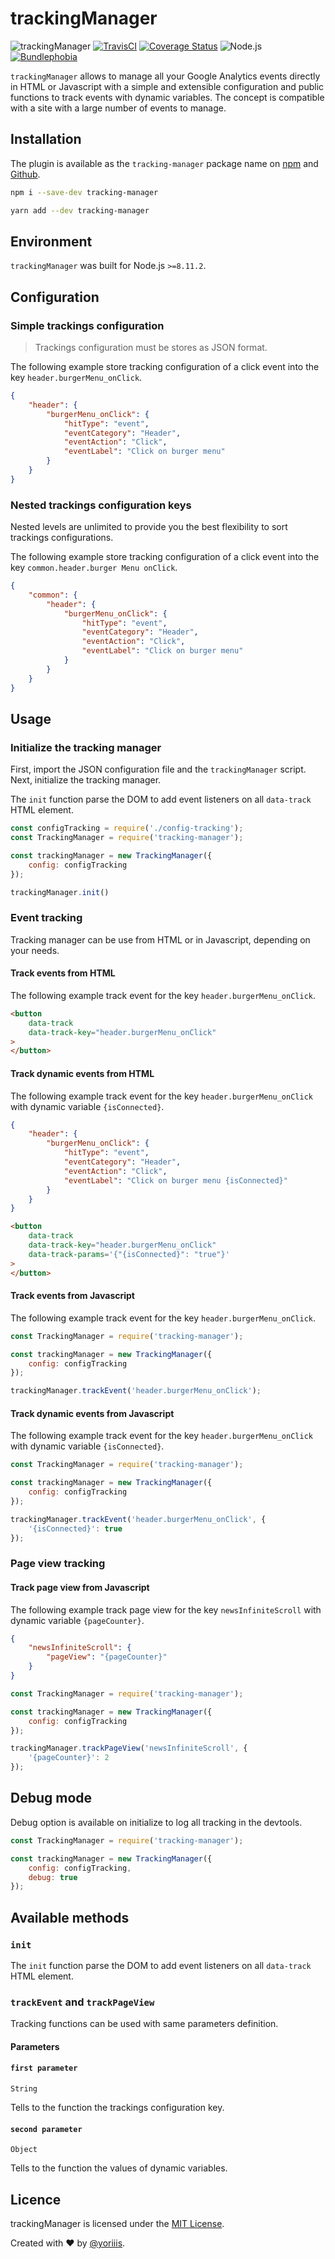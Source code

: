 # trackingManager

![trackingManager](https://img.shields.io/badge/tracking--manager-v1.0.0-546e7a.svg?style=for-the-badge) [![TravisCI](https://img.shields.io/travis/com/yoriiis/tracking-manager/master?style=for-the-badge)](https://travis-ci.com/yoriiis/tracking-manager) [![Coverage Status](https://img.shields.io/coveralls/github/yoriiis/tracking-manager?style=for-the-badge)](https://coveralls.io/github/yoriiis/tracking-manager?branch=master) ![Node.js](https://img.shields.io/node/v/tracking-manager?style=for-the-badge) [![Bundlephobia](https://img.shields.io/bundlephobia/minzip/tracking-manager?style=for-the-badge)](https://bundlephobia.com/result?p=tracking-manager@latest)

`trackingManager` allows to manage all your Google Analytics events directly in HTML or Javascript with a simple and extensible configuration and public functions to track events with dynamic variables. The concept is compatible with a site with a large number of events to manage.

## Installation

The plugin is available as the `tracking-manager` package name on [npm](https://www.npmjs.com/package/tracking-manager) and [Github](https://github.com/yoriiis/tracking-manager).

```bash
npm i --save-dev tracking-manager
```

```bash
yarn add --dev tracking-manager
```

## Environment

`trackingManager` was built for Node.js `>=8.11.2`.

## Configuration

### Simple trackings configuration

> Trackings configuration must be stores as JSON format.

The following example store tracking configuration of a click event into the key `header.burgerMenu_onClick`.

```json
{
    "header": {
        "burgerMenu_onClick": {
            "hitType": "event",
            "eventCategory": "Header",
            "eventAction": "Click",
            "eventLabel": "Click on burger menu"
        }
    }
}
```

### Nested trackings configuration keys

Nested levels are unlimited to provide you the best flexibility to sort trackings configurations.

The following example store tracking configuration of a click event into the key `common.header.burger Menu onClick`.

```json
{
    "common": {
        "header": {
            "burgerMenu_onClick": {
                "hitType": "event",
                "eventCategory": "Header",
                "eventAction": "Click",
                "eventLabel": "Click on burger menu"
            }
        }
    }
}
```

## Usage

### Initialize the tracking manager

First, import the JSON configuration file and the `trackingManager` script. Next, initialize the tracking manager.

The `init` function parse the DOM to add event listeners on all `data-track` HTML element.

```javascript
const configTracking = require('./config-tracking');
const TrackingManager = require('tracking-manager');

const trackingManager = new TrackingManager({
    config: configTracking
});

trackingManager.init()
```

### Event tracking

Tracking manager can be use from HTML or in Javascript, depending on your needs.

#### Track events from HTML

The following example track event for the key `header.burgerMenu_onClick`.

```html
<button
    data-track
    data-track-key="header.burgerMenu_onClick"
>
</button>
```

#### Track dynamic events from HTML

The following example track event for the key `header.burgerMenu_onClick` with dynamic variable `{isConnected}`.

```json
{
    "header": {
        "burgerMenu_onClick": {
            "hitType": "event",
            "eventCategory": "Header",
            "eventAction": "Click",
            "eventLabel": "Click on burger menu {isConnected}"
        }
    }
}
```

```html
<button
    data-track
    data-track-key="header.burgerMenu_onClick"
    data-track-params='{"{isConnected}": "true"}'
>
</button>
```

#### Track events from Javascript

The following example track event for the key `header.burgerMenu_onClick`.

```javascript
const TrackingManager = require('tracking-manager');

const trackingManager = new TrackingManager({
    config: configTracking
});

trackingManager.trackEvent('header.burgerMenu_onClick');
```

#### Track dynamic events from Javascript

The following example track event for the key `header.burgerMenu_onClick` with dynamic variable `{isConnected}`.

```javascript
const TrackingManager = require('tracking-manager');

const trackingManager = new TrackingManager({
    config: configTracking
});

trackingManager.trackEvent('header.burgerMenu_onClick', {
    '{isConnected}': true
});
```

### Page view tracking

#### Track page view from Javascript

The following example track page view for the key `newsInfiniteScroll` with dynamic variable `{pageCounter}`.

```json
{
    "newsInfiniteScroll": {
        "pageView": "{pageCounter}"
    }
}
```

```javascript
const TrackingManager = require('tracking-manager');

const trackingManager = new TrackingManager({
    config: configTracking
});

trackingManager.trackPageView('newsInfiniteScroll', {
    '{pageCounter}': 2
});
```

## Debug mode

Debug option is available on initialize to log all tracking in the devtools.

```javascript
const TrackingManager = require('tracking-manager');

const trackingManager = new TrackingManager({
    config: configTracking,
    debug: true
});
```

## Available methods

### `init`

The `init` function parse the DOM to add event listeners on all `data-track` HTML element.

### `trackEvent` and `trackPageView`

Tracking functions can be used with same parameters definition.

#### Parameters

#### `first parameter`

`String`

Tells to the function the trackings configuration key.

#### `second parameter`

`Object`

Tells to the function the values of dynamic variables.

## Licence

trackingManager is licensed under the [MIT License](http://opensource.org/licenses/MIT).

Created with ♥ by [@yoriiis](http://github.com/yoriiis).
